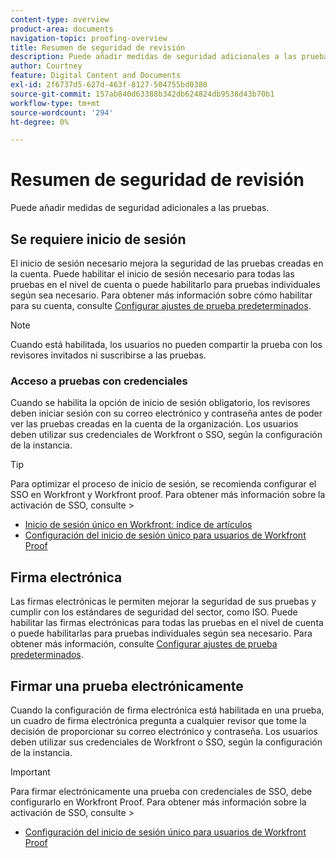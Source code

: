 ```yaml
---
content-type: overview
product-area: documents
navigation-topic: proofing-overview
title: Resumen de seguridad de revisión
description: Puede añadir medidas de seguridad adicionales a las pruebas.
author: Courtney
feature: Digital Content and Documents
exl-id: 2f6737d5-627d-463f-8127-504755bd0380
source-git-commit: 157ab840d63388b342db624824db9538d43b70b1
workflow-type: tm+mt
source-wordcount: '294'
ht-degree: 0%

---
```


# Resumen de seguridad de revisión

Puede añadir medidas de seguridad adicionales a las pruebas.

## Se requiere inicio de sesión

El inicio de sesión necesario mejora la seguridad de las pruebas creadas en la cuenta. Puede habilitar el inicio de sesión necesario para todas las pruebas en el nivel de cuenta o puede habilitarlo para pruebas individuales según sea necesario. Para obtener más información sobre cómo habilitar para su cuenta, consulte [Configurar ajustes de prueba predeterminados](/help/quicksilver/administration-and-setup/manage-workfront/configure-proofing/configure-default-proof-settings.md).

>[!NOTE]
>
>Cuando está habilitada, los usuarios no pueden compartir la prueba con los revisores invitados ni suscribirse a las pruebas.

### Acceso a pruebas con credenciales

Cuando se habilita la opción de inicio de sesión obligatorio, los revisores deben iniciar sesión con su correo electrónico y contraseña antes de poder ver las pruebas creadas en la cuenta de la organización. Los usuarios deben utilizar sus credenciales de Workfront o SSO, según la configuración de la instancia.

>[!TIP]
>
>Para optimizar el proceso de inicio de sesión, se recomienda configurar el SSO en Workfront y Workfront proof. Para obtener más información sobre la activación de SSO, consulte >
>* [Inicio de sesión único en Workfront: índice de artículos](../../../administration-and-setup/add-users/single-sign-on/single-sign-on.md)
>* [Configuración del inicio de sesión único para usuarios de Workfront Proof](../../../workfront-proof/wp-acct-admin/account-settings/configure-sso-for-wp-users.md)
>

## Firma electrónica

Las firmas electrónicas le permiten mejorar la seguridad de sus pruebas y cumplir con los estándares de seguridad del sector, como ISO. Puede habilitar las firmas electrónicas para todas las pruebas en el nivel de cuenta o puede habilitarlas para pruebas individuales según sea necesario. Para obtener más información, consulte [Configurar ajustes de prueba predeterminados](/help/quicksilver/administration-and-setup/manage-workfront/configure-proofing/configure-default-proof-settings.md).

## Firmar una prueba electrónicamente

Cuando la configuración de firma electrónica está habilitada en una prueba, un cuadro de firma electrónica pregunta a cualquier revisor que tome la decisión de proporcionar su correo electrónico y contraseña. Los usuarios deben utilizar sus credenciales de Workfront o SSO, según la configuración de la instancia.

>[!IMPORTANT]
>
>Para firmar electrónicamente una prueba con credenciales de SSO, debe configurarlo en Workfront Proof. Para obtener más información sobre la activación de SSO, consulte >
>* [Configuración del inicio de sesión único para usuarios de Workfront Proof](../../../workfront-proof/wp-acct-admin/account-settings/configure-sso-for-wp-users.md)
>
